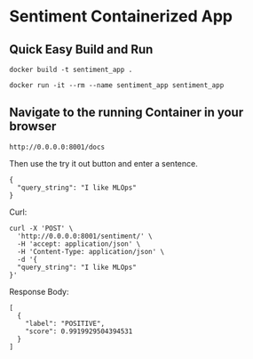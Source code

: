 
# Sentiment Containerized App


## Quick Easy Build and Run
`docker build -t sentiment_app . ` 

`docker run -it --rm --name sentiment_app sentiment_app`


## Navigate to the running Container in your browser
`http://0.0.0.0:8001/docs`

Then use the try it out button and enter a sentence.

```
{
  "query_string": "I like MLOps"
}
```

Curl:
```
curl -X 'POST' \
  'http://0.0.0.0:8001/sentiment/' \
  -H 'accept: application/json' \
  -H 'Content-Type: application/json' \
  -d '{
  "query_string": "I like MLOps"
}'
```

Response Body:
```
[
  {
    "label": "POSITIVE",
    "score": 0.9919929504394531
  }
]
```